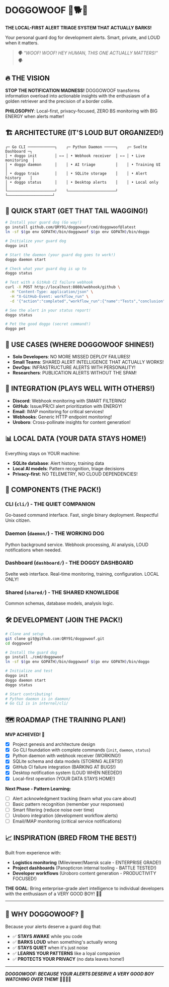 # DOGGOWOOF 🚨🐕🚨

**THE LOCAL-FIRST ALERT TRIAGE SYSTEM THAT ACTUALLY BARKS!**

Your personal guard dog for development alerts. Smart, private, and LOUD when it matters.

> *🗣️ "WOOF! WOOF! HEY HUMAN, THIS ONE ACTUALLY MATTERS!" 🗣️*

## 🔥 THE VISION

**STOP THE NOTIFICATION MADNESS!** DOGGOWOOF transforms information overload into actionable insights with the enthusiasm of a golden retriever and the precision of a border collie.

**PHILOSOPHY**: Local-first, privacy-focused, ZERO BS monitoring with BIG ENERGY when alerts matter!

## 🏗️ ARCHITECTURE (IT'S LOUD BUT ORGANIZED!)

```
┌─ Go CLI ────────────┐    ┌─ Python Daemon ─────┐    ┌─ Svelte Dashboard ─┐
│ • doggo init        │ ←→ │ • Webhook receiver  │ ←→ │ • Live monitoring  │
│ • doggo daemon      │    │ • AI triage         │    │ • Training UI      │
│ • doggo train       │    │ • SQLite storage    │    │ • Alert history    │
│ • doggo status      │    │ • Desktop alerts    │    │ • Local only       │
└─────────────────────┘    └─────────────────────┘    └────────────────────┘
```

## 🚀 QUICK START (GET THAT TAIL WAGGING!)

```bash
# Install your guard dog (Go way!)
go install github.com/QRY91/doggowoof/cmd/doggowoof@latest
ln -sf $(go env GOPATH)/bin/doggowoof $(go env GOPATH)/bin/doggo

# Initialize your guard dog
doggo init

# Start the daemon (your guard dog goes to work!)
doggo daemon start

# Check what your guard dog is up to
doggo status

# Test with a GitHub CI failure webhook
curl -X POST http://localhost:8080/webhook/github \
  -H "Content-Type: application/json" \
  -H "X-GitHub-Event: workflow_run" \
  -d '{"action":"completed","workflow_run":{"name":"Tests","conclusion":"failure"},"repository":{"name":"your-repo"}}'

# See the alert in your status report!
doggo status

# Pet the good doggo (secret command!)
doggo pet
```

## 🎯 USE CASES (WHERE DOGGOWOOF SHINES!)

- **Solo Developers**: NO MORE MISSED DEPLOY FAILURES! 
- **Small Teams**: SHARED ALERT INTELLIGENCE THAT ACTUALLY WORKS!
- **DevOps**: INFRASTRUCTURE ALERTS WITH PERSONALITY!
- **Researchers**: PUBLICATION ALERTS WITHOUT THE SPAM!

## 🔧 INTEGRATION (PLAYS WELL WITH OTHERS!)

- **Discord**: Webhook monitoring with SMART FILTERING!
- **GitHub**: Issue/PR/CI alert prioritization with ENERGY!
- **Email**: IMAP monitoring for critical services!
- **Webhooks**: Generic HTTP endpoint monitoring!
- **Uroboro**: Cross-pollinate insights for content generation!

## 📊 LOCAL DATA (YOUR DATA STAYS HOME!)

Everything stays on YOUR machine:
- **SQLite database**: Alert history, training data
- **Local AI models**: Pattern recognition, triage decisions  
- **Privacy-first**: NO TELEMETRY, NO CLOUD DEPENDENCIES!

## 🎨 COMPONENTS (THE PACK!)

### CLI (`cli/`) - THE QUIET COMPANION
Go-based command interface. Fast, single binary deployment. Respectful Unix citizen.

### Daemon (`daemon/`) - THE WORKING DOG
Python background service. Webhook processing, AI analysis, LOUD notifications when needed.

### Dashboard (`dashboard/`) - THE DOGGY DASHBOARD  
Svelte web interface. Real-time monitoring, training, configuration. LOCAL ONLY!

### Shared (`shared/`) - THE SHARED KNOWLEDGE
Common schemas, database models, analysis logic.

## 🛠️ DEVELOPMENT (JOIN THE PACK!)

```bash
# Clone and setup
git clone git@github.com:QRY91/doggowoof.git
cd doggowoof

# Install the guard dog
go install ./cmd/doggowoof
ln -sf $(go env GOPATH)/bin/doggowoof $(go env GOPATH)/bin/doggo

# Initialize and test
doggo init
doggo daemon start
doggo status

# Start contributing!
# Python daemon is in daemon/
# Go CLI is in internal/cli/
```

## 🗺️ ROADMAP (THE TRAINING PLAN!)

**MVP ACHIEVED! 🎉**
- [x] Project genesis and architecture design
- [x] Go CLI foundation with complete commands (`init`, `daemon`, `status`)
- [x] Python daemon with webhook receiver (WORKING!)
- [x] SQLite schema and data models (STORING ALERTS!)
- [x] GitHub CI failure integration (BARKING AT BUGS!)
- [x] Desktop notification system (LOUD WHEN NEEDED!)
- [x] Local-first operation (YOUR DATA STAYS HOME!)

**Next Phase - Pattern Learning:**
- [ ] Alert acknowledgment tracking (learn what you care about)
- [ ] Basic pattern recognition (remember your responses)
- [ ] Smart filtering (reduce noise over time)
- [ ] Uroboro integration (development workflow alerts)
- [ ] Email/IMAP monitoring (critical service notifications)

## 📈 INSPIRATION (BRED FROM THE BEST!)

Built from experience with:
- **Logistics monitoring** (Mileviewer/Maersk scale - ENTERPRISE GRADE!)
- **Project dashboards** (Panopticron internal tooling - BATTLE TESTED!)
- **Developer workflows** (Uroboro content generation - PRODUCTIVITY FOCUSED!)

**THE GOAL**: Bring enterprise-grade alert intelligence to individual developers with the enthusiasm of a VERY GOOD BOY! 🐕‍🦺

---

## 🚨 WHY DOGGOWOOF? 🚨

Because your alerts deserve a guard dog that:
- ✅ **STAYS AWAKE** while you code
- ✅ **BARKS LOUD** when something's actually wrong  
- ✅ **STAYS QUIET** when it's just noise
- ✅ **LEARNS YOUR PATTERNS** like a loyal companion
- ✅ **PROTECTS YOUR PRIVACY** (no data leaves home!)

---

***DOGGOWOOF: BECAUSE YOUR ALERTS DESERVE A VERY GOOD BOY WATCHING OVER THEM!*** 🚨🐕‍🦺🚨 